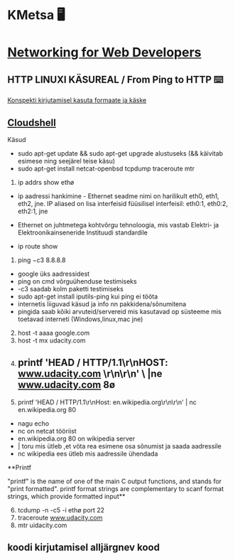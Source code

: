 # KMetsa :desktop_computer:

# [Networking for Web Developers](https://learn.udacity.com/courses/ud256)


 ## HTTP LINUXI KÄSUREAL / From Ping to HTTP :keyboard:
 
 [Konspekti kirjutamisel kasuta formaate ja käske](https://docs.github.com/en/get-started/writing-on-github/getting-started-with-writing-and-formatting-on-github/basic-writing-and-formatting-syntax)
 
<!-- 

# The largest heading (#)
## The second largest heading (##)
###### The smallest heading (#####)
(**This is bold text**)
> Text that is a quote


> Some basic Git commands are:
```
git status
git add
git commit
```
 -->
 
## [Cloudshell ](https://cloud.google.com/shell)

Käsud

 - sudo apt-get update && sudo apt-get upgrade alustuseks (&& käivitab esimese ning seejärel teise käsu)
 - sudo apt-get install netcat-openbsd tcpdump traceroute mtr 

1. ip addrs show ethø   
- ip aadressi hankimine
       - Ethernet seadme nimi on harilikult eth0, eth1, eth2, jne.
IP aliased on lisa interfeisid füüsilisel interfeisil: eth0:1, eth0:2, eth2:1, jne
- Ethernet on juhtmetega kohtvõrgu tehnoloogia, mis vastab Elektri- ja Elektroonikainseneride Instituudi standardile

- ip route show
1. ping −c3 8.8.8.8 
- google üks aadressidest
- ping on cmd võrguühenduse testimiseks
- -c3 saadab kolm paketti testimiseks
- sudo apt-get install iputils-ping kui ping ei tööta
- internetis liiguvad käsud ja info nn pakkidena/sõnumitena
- pingida saab kõiki arvuteid/servereid mis kasutavad  op süsteeme mis toetavad interneti (Windows,linux,mac jne)


2. host -t aaaa google.com
3. host -t mx udacity.com
4. ## printf 'HEAD / HTTP/1.1\r\nHOST: www.udacity.com \r\n\r\n' \ |ne www.udacity.com 8ø
5. printf 'HEAD / HTTP/1.1\r\nHost: en.wikipedia.org\r\n\r\n' | nc en.wikipedia.org 80
- nagu echo 
- nc on netcat tööriist
- en.wikipedia.org 80 on wikipedia server
- | toru mis ütleb ,et vöta rea esimene osa sõnumist ja saada aadressile
- nc wikipedia ees ütleb mis aadressile ühendada

**Printf

"printf" is the name of one of the main C output functions, and stands for "print formatted". printf format strings are complementary to scanf format strings, which provide formatted input**

6. tcdump -n -c5 -i ethø port 22
7. traceroute www.udacity.com
8. mtr uidacity.com

## koodi kirjutamisel alljärgnev kood 

<?php

header("Location: https://www.examplecom/", true, 302);

exit();

?>
